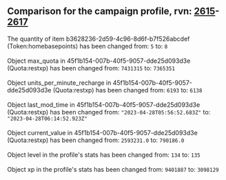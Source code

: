 ## Comparison for the campaign profile, rvn: [2615](https://github.com/PRO100KatYT/FortniteProfileRevisions/tree/main/profiles/campaign/2615%20campaign.json)-[2617](https://github.com/PRO100KatYT/FortniteProfileRevisions/tree/main/profiles/campaign/2617%20campaign.json)

The quantity of item b3628236-2d59-4c96-8d6f-b7f526abcdef (Token:homebasepoints) has been changed from: `5` to: `8`
<br><br>
Object max_quota in 45f1b154-007b-40f5-9057-dde25d093d3e (Quota:restxp) has been changed from: `7431315` to: `7365351`
<br><br>
Object units_per_minute_recharge in 45f1b154-007b-40f5-9057-dde25d093d3e (Quota:restxp) has been changed from: `6193` to: `6138`
<br><br>
Object last_mod_time in 45f1b154-007b-40f5-9057-dde25d093d3e (Quota:restxp) has been changed from: `"2023-04-28T05:56:52.683Z"` to: `"2023-04-28T06:14:52.923Z"`
<br><br>
Object current_value in 45f1b154-007b-40f5-9057-dde25d093d3e (Quota:restxp) has been changed from: `2593231.0` to: `790186.0`
<br><br>
Object level in the profile's stats has been changed from: `134` to: `135`
<br><br>
Object xp in the profile's stats has been changed from: `9401887` to: `3098129`
<br><br>
